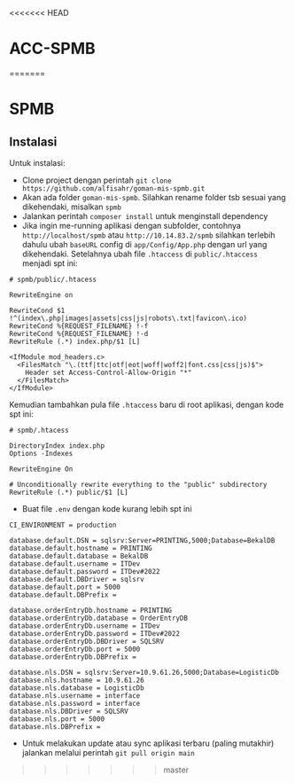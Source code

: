 <<<<<<< HEAD
# ACC-SPMB
=======
# SPMB

## Instalasi

Untuk instalasi:

- Clone project dengan perintah `git clone https://github.com/alfisahr/goman-mis-spmb.git`
- Akan ada folder `goman-mis-spmb`. Silahkan rename folder tsb sesuai yang dikehendaki, misalkan `spmb`
- Jalankan perintah `composer install` untuk menginstall dependency
- Jika ingin me-running aplikasi dengan subfolder, contohnya `http://localhost/spmb` atau `http://10.14.83.2/spmb` silahkan terlebih dahulu ubah `baseURL` config di `app/Config/App.php` dengan url yang dikehendaki. Setelahnya ubah file `.htaccess` di `public/.htaccess` menjadi spt ini:
```
# spmb/public/.htacess

RewriteEngine on

RewriteCond $1 !^(index\.php|images|assets|css|js|robots\.txt|favicon\.ico)
RewriteCond %{REQUEST_FILENAME} !-f
RewriteCond %{REQUEST_FILENAME} !-d
RewriteRule (.*) index.php/$1 [L]

<IfModule mod_headers.c>
  <FilesMatch "\.(ttf|ttc|otf|eot|woff|woff2|font.css|css|js)$">
    Header set Access-Control-Allow-Origin "*"
  </FilesMatch>
</IfModule>
```
Kemudian tambahkan pula file `.htaccess` baru di root aplikasi, dengan kode spt ini:
```
# spmb/.htacess

DirectoryIndex index.php
Options -Indexes

RewriteEngine On

# Unconditionally rewrite everything to the "public" subdirectory
RewriteRule (.*) public/$1 [L]
```

- Buat file `.env` dengan kode kurang lebih spt ini
```
CI_ENVIRONMENT = production

database.default.DSN = sqlsrv:Server=PRINTING,5000;Database=BekalDB
database.default.hostname = PRINTING
database.default.database = BekalDB
database.default.username = ITDev
database.default.password = ITDev#2022
database.default.DBDriver = sqlsrv
database.default.port = 5000
database.default.DBPrefix =

database.orderEntryDb.hostname = PRINTING
database.orderEntryDb.database = OrderEntryDB
database.orderEntryDb.username = ITDev
database.orderEntryDb.password = ITDev#2022
database.orderEntryDb.DBDriver = SQLSRV
database.orderEntryDb.port = 5000
database.orderEntryDb.DBPrefix =

database.nls.DSN = sqlsrv:Server=10.9.61.26,5000;Database=LogisticDb
database.nls.hostname = 10.9.61.26
database.nls.database = LogisticDb
database.nls.username = interface
database.nls.password = interface
database.nls.DBDriver = SQLSRV
database.nls.port = 5000
database.nls.DBPrefix =
```

- Untuk melakukan update atau sync aplikasi terbaru (paling mutakhir) jalankan melalui perintah `git pull origin main`
>>>>>>> master
